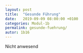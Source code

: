```yaml
---
layout: post
title:  "Gesunde Führung"
date:   2019-09-09 08:00:00 +0100
categories: Modul-1b
permalink: gesunde-fuehrung/
autor: 1b16
---
```


Nicht anwesend